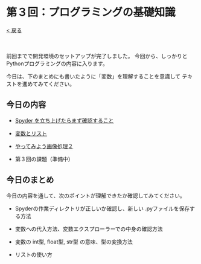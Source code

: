# 第３回：プログラミングの基礎知識

[< 戻る](../)

　

前回までで開発環境のセットアップが完了しました。
今回から、しっかりとPythonプログラミングの内容に入ります。

今日は、下のまとめにも書いたように「変数」を理解することを意識して
テキストを進めてみてください。



## 今日の内容

- [Spyder を立ち上げたらまず確認すること](kakunin/)

- [変数とリスト](hensuu/)

- [やってみよう画像処理２](try2/)

- 第３回の課題（準備中）



## 今日のまとめ

今日の内容を通して、次のポイントが理解できたか確認してみてください。

- Spyderの作業ディレクトリが正しいか確認し、新しい .pyファイルを保存する方法

- 変数への代入方法、変数エクスプローラーでの中身の確認方法

- 変数の int型, float型, str型 の意味、型の変換方法

- リストの使い方
